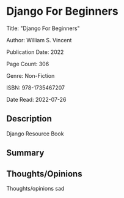 # Django For Beginners

Title: "Django For Beginners"  

Author: William S. Vincent  

Publication Date: 2022  

Page Count: 306  

Genre: Non-Fiction

ISBN: 978-1735467207

Date Read: 2022-07-26
## Description

Django Resource Book

## Summary




## Thoughts/Opinions

Thoughts/opinions
sad